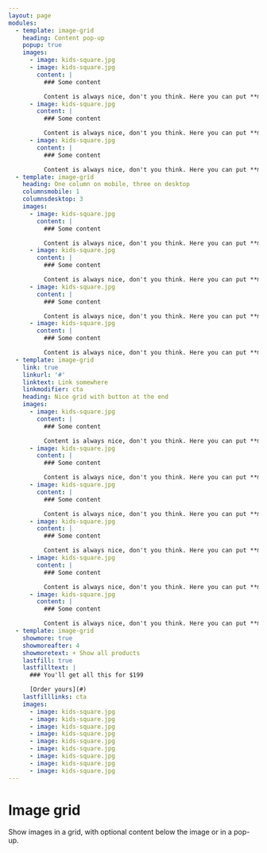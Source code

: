 ```yaml
---
layout: page
modules:
  - template: image-grid
    heading: Content pop-up
    popup: true
    images:
      - image: kids-square.jpg
      - image: kids-square.jpg
        content: |
          ### Some content

          Content is always nice, don't you think. Here you can put **markdown** and all kinds of nice stuff. Be wary about the length of the text, though. Especially on mobile!
      - image: kids-square.jpg
        content: |
          ### Some content

          Content is always nice, don't you think. Here you can put **markdown** and all kinds of nice stuff. Be wary about the length of the text, though. Especially on mobile!
      - image: kids-square.jpg
        content: |
          ### Some content

          Content is always nice, don't you think. Here you can put **markdown** and all kinds of nice stuff. Be wary about the length of the text, though. Especially on mobile!
  - template: image-grid
    heading: One column on mobile, three on desktop
    columnsmobile: 1
    columnsdesktop: 3
    images:
      - image: kids-square.jpg
        content: |
          ### Some content

          Content is always nice, don't you think. Here you can put **markdown** and all kinds of nice stuff. Be wary about the length of the text, though. Especially on mobile!
      - image: kids-square.jpg
        content: |
          ### Some content

          Content is always nice, don't you think. Here you can put **markdown** and all kinds of nice stuff. Be wary about the length of the text, though. Especially on mobile!
      - image: kids-square.jpg
        content: |
          ### Some content

          Content is always nice, don't you think. Here you can put **markdown** and all kinds of nice stuff. Be wary about the length of the text, though. Especially on mobile!
      - image: kids-square.jpg
        content: |
          ### Some content

          Content is always nice, don't you think. Here you can put **markdown** and all kinds of nice stuff. Be wary about the length of the text, though. Especially on mobile!
  - template: image-grid
    link: true
    linkurl: '#'
    linktext: Link somewhere
    linkmodifier: cta
    heading: Nice grid with button at the end
    images:
      - image: kids-square.jpg
        content: |
          ### Some content

          Content is always nice, don't you think. Here you can put **markdown** and all kinds of nice stuff. Be wary about the length of the text, though. Especially on mobile!
      - image: kids-square.jpg
        content: |
          ### Some content

          Content is always nice, don't you think. Here you can put **markdown** and all kinds of nice stuff. Be wary about the length of the text, though. Especially on mobile!
      - image: kids-square.jpg
        content: |
          ### Some content

          Content is always nice, don't you think. Here you can put **markdown** and all kinds of nice stuff. Be wary about the length of the text, though. Especially on mobile!
      - image: kids-square.jpg
        content: |
          ### Some content

          Content is always nice, don't you think. Here you can put **markdown** and all kinds of nice stuff. Be wary about the length of the text, though. Especially on mobile!
      - image: kids-square.jpg
        content: |
          ### Some content

          Content is always nice, don't you think. Here you can put **markdown** and all kinds of nice stuff. Be wary about the length of the text, though. Especially on mobile!
      - image: kids-square.jpg
        content: |
          ### Some content

          Content is always nice, don't you think. Here you can put **markdown** and all kinds of nice stuff. Be wary about the length of the text, though. Especially on mobile!
  - template: image-grid
    showmore: true
    showmoreafter: 4
    showmoretext: + Show all products
    lastfill: true
    lastfilltext: |
      ### You'll get all this for $199

      [Order yours](#)
    lastfilllinks: cta
    images:
      - image: kids-square.jpg
      - image: kids-square.jpg
      - image: kids-square.jpg
      - image: kids-square.jpg
      - image: kids-square.jpg
      - image: kids-square.jpg
      - image: kids-square.jpg
      - image: kids-square.jpg
      - image: kids-square.jpg
---
```


# Image grid

Show images in a grid, with optional content below the image or in a pop-up.
